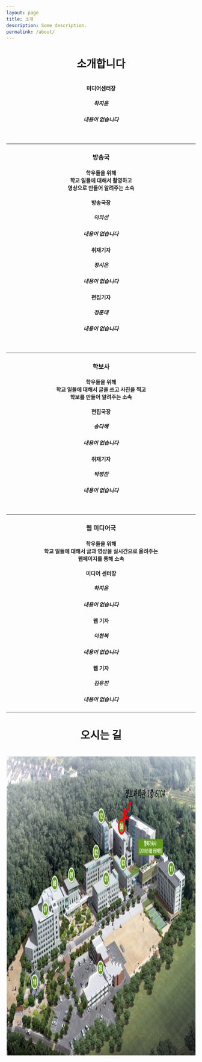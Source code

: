 ```yaml
---
layout: page
title: 소개
description: Some description.
permalink: /about/
---
```

<center><h1><strong>소개합니다</strong></h1></center>
<br/>
<center><strong>미디어센터장</strong></center>
<center>
<h5>하지윤</h5>
<h5>내용이 없습니다</h5>
</center>
<br/>
<!--방송국-->
<hr/>
<center><h3><strong>방송국</strong></h3></center>
<center><h4>학우들을 위해<br/>학교 일들에 대해서 촬영하고<br/>영상으로 만들어 알려주는 소속</h4></center>
<center><strong>방송국장</strong></center>
<center>
<h5>이의선</h5>
<h5>내용이 없습니다</h5>
</center>
<center>
<center><strong>취재기자</strong></center>
<center>
<h5>정시은</h5>
<h5>내용이 없습니다</h5>
</center>
<center><strong>편집기자</strong></center>
<center>
<h5>정훈태</h5>
<h5>내용이 없습니다</h5>
</center>
<br/>
<!--학보사-->
<hr/>
<center><h3><strong>학보사</strong></h3></center>
<center><h4>학우들을 위해<br/>학교 일들에 대해서 글을 쓰고 사진을 찍고<br/>학보를 만들어 알려주는 소속</h4></center>
<center><strong>편집국장</strong></center>
<center>
<h5>송다혜</h5>
<h5>내용이 없습니다</h5>
</center>
<center><strong>취재기자</strong></center>
<center>
<h5>박병찬</h5>
<h5>내용이 없습니다</h5>
</center>
<br/>
<!--웹 미디어국-->
<hr/>
<center><h3><strong>웹 미디어국</strong></h3></center>
<center><h4>학우들을 위해<br/>학교 일들에 대해서 글과 영상을 실시간으로 올려주는<br/>웹페이지를 통해 소속</h4></center>
<center><strong>미디어 센터장</strong></center>
<center>
<h5>하지윤</h5>
<h5>내용이 없습니다</h5>
</center>
<center><strong>웹 기자</strong></center>
<center>
<h5>이현복</h5>
<h5>내용이 없습니다</h5>
</center>
<center><strong>웹 기자</strong></center>
<center>
<h5>김유진</h5>
<h5>내용이 없습니다</h5>
</center>
<hr/>
<center><h1><strong>오시는 길</strong></h1></center>
<br/>
<img itemprop="image" src="/assets/img/profile/a1.jpg" alt="오시는 길" height="800" width="660">